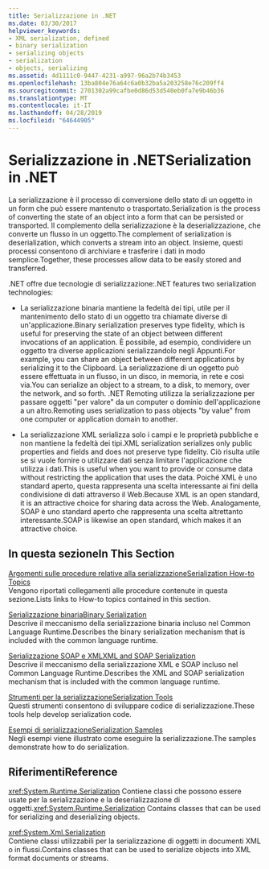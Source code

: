 ```yaml
---
title: Serializzazione in .NET
ms.date: 03/30/2017
helpviewer_keywords:
- XML serialization, defined
- binary serialization
- serializing objects
- serialization
- objects, serializing
ms.assetid: 4d1111c0-9447-4231-a997-96a2b74b3453
ms.openlocfilehash: 13ba804e76a64c6a0b32ba5a203258e76c209ff4
ms.sourcegitcommit: 2701302a99cafbe0d86d53d540eb0fa7e9b46b36
ms.translationtype: MT
ms.contentlocale: it-IT
ms.lasthandoff: 04/28/2019
ms.locfileid: "64644905"
---
```

# <a name="serialization-in-net"></a><span data-ttu-id="76219-102">Serializzazione in .NET</span><span class="sxs-lookup"><span data-stu-id="76219-102">Serialization in .NET</span></span>
<span data-ttu-id="76219-103">La serializzazione è il processo di conversione dello stato di un oggetto in un form che può essere mantenuto o trasportato.</span><span class="sxs-lookup"><span data-stu-id="76219-103">Serialization is the process of converting the state of an object into a form that can be persisted or transported.</span></span> <span data-ttu-id="76219-104">Il complemento della serializzazione è la deserializzazione, che converte un flusso in un oggetto.</span><span class="sxs-lookup"><span data-stu-id="76219-104">The complement of serialization is deserialization, which converts a stream into an object.</span></span> <span data-ttu-id="76219-105">Insieme, questi processi consentono di archiviare e trasferire i dati in modo semplice.</span><span class="sxs-lookup"><span data-stu-id="76219-105">Together, these processes allow data to be easily stored and transferred.</span></span>  
  
<span data-ttu-id="76219-106">.NET offre due tecnologie di serializzazione:</span><span class="sxs-lookup"><span data-stu-id="76219-106">.NET features two serialization technologies:</span></span>  
  
- <span data-ttu-id="76219-107">La serializzazione binaria mantiene la fedeltà dei tipi, utile per il mantenimento dello stato di un oggetto tra chiamate diverse di un'applicazione.</span><span class="sxs-lookup"><span data-stu-id="76219-107">Binary serialization preserves type fidelity, which is useful for preserving the state of an object between different invocations of an application.</span></span> <span data-ttu-id="76219-108">È possibile, ad esempio, condividere un oggetto tra diverse applicazioni serializzandolo negli Appunti.</span><span class="sxs-lookup"><span data-stu-id="76219-108">For example, you can share an object between different applications by serializing it to the Clipboard.</span></span> <span data-ttu-id="76219-109">La serializzazione di un oggetto può essere effettuata in un flusso, in un disco, in memoria, in rete e così via.</span><span class="sxs-lookup"><span data-stu-id="76219-109">You can serialize an object to a stream, to a disk, to memory, over the network, and so forth.</span></span> <span data-ttu-id="76219-110">.NET Remoting utilizza la serializzazione per passare oggetti "per valore" da un computer o dominio dell'applicazione a un altro.</span><span class="sxs-lookup"><span data-stu-id="76219-110">Remoting uses serialization to pass objects "by value" from one computer or application domain to another.</span></span>  
  
- <span data-ttu-id="76219-111">La serializzazione XML serializza solo i campi e le proprietà pubbliche e non mantiene la fedeltà dei tipi.</span><span class="sxs-lookup"><span data-stu-id="76219-111">XML serialization serializes only public properties and fields and does not preserve type fidelity.</span></span> <span data-ttu-id="76219-112">Ciò risulta utile se si vuole fornire o utilizzare dati senza limitare l'applicazione che utilizza i dati.</span><span class="sxs-lookup"><span data-stu-id="76219-112">This is useful when you want to provide or consume data without restricting the application that uses the data.</span></span> <span data-ttu-id="76219-113">Poiché XML è uno standard aperto, questa rappresenta una scelta interessante ai fini della condivisione di dati attraverso il Web.</span><span class="sxs-lookup"><span data-stu-id="76219-113">Because XML is an open standard, it is an attractive choice for sharing data across the Web.</span></span> <span data-ttu-id="76219-114">Analogamente, SOAP è uno standard aperto che rappresenta una scelta altrettanto interessante.</span><span class="sxs-lookup"><span data-stu-id="76219-114">SOAP is likewise an open standard, which makes it an attractive choice.</span></span>  
  
## <a name="in-this-section"></a><span data-ttu-id="76219-115">In questa sezione</span><span class="sxs-lookup"><span data-stu-id="76219-115">In This Section</span></span>  
[<span data-ttu-id="76219-116">Argomenti sulle procedure relative alla serializzazione</span><span class="sxs-lookup"><span data-stu-id="76219-116">Serialization How-to Topics</span></span>](../../../docs/standard/serialization/serialization-how-to-topics.md)  
<span data-ttu-id="76219-117">Vengono riportati collegamenti alle procedure contenute in questa sezione.</span><span class="sxs-lookup"><span data-stu-id="76219-117">Lists links to How-to topics contained in this section.</span></span>
  
[<span data-ttu-id="76219-118">Serializzazione binaria</span><span class="sxs-lookup"><span data-stu-id="76219-118">Binary Serialization</span></span>](../../../docs/standard/serialization/binary-serialization.md)  
<span data-ttu-id="76219-119">Descrive il meccanismo della serializzazione binaria incluso nel Common Language Runtime.</span><span class="sxs-lookup"><span data-stu-id="76219-119">Describes the binary serialization mechanism that is included with the common language runtime.</span></span>

[<span data-ttu-id="76219-120">Serializzazione SOAP e XML</span><span class="sxs-lookup"><span data-stu-id="76219-120">XML and SOAP Serialization</span></span>](../../../docs/standard/serialization/xml-and-soap-serialization.md)  
<span data-ttu-id="76219-121">Descrive il meccanismo della serializzazione XML e SOAP incluso nel Common Language Runtime.</span><span class="sxs-lookup"><span data-stu-id="76219-121">Describes the XML and SOAP serialization mechanism that is included with the common language runtime.</span></span>

[<span data-ttu-id="76219-122">Strumenti per la serializzazione</span><span class="sxs-lookup"><span data-stu-id="76219-122">Serialization Tools</span></span>](../../../docs/standard/serialization/serialization-tools.md)  
<span data-ttu-id="76219-123">Questi strumenti consentono di sviluppare codice di serializzazione.</span><span class="sxs-lookup"><span data-stu-id="76219-123">These tools help develop serialization code.</span></span>

[<span data-ttu-id="76219-124">Esempi di serializzazione</span><span class="sxs-lookup"><span data-stu-id="76219-124">Serialization Samples</span></span>](../../../docs/standard/serialization/serialization-samples.md)  
<span data-ttu-id="76219-125">Negli esempi viene illustrato come eseguire la serializzazione.</span><span class="sxs-lookup"><span data-stu-id="76219-125">The samples demonstrate how to do serialization.</span></span>

## <a name="reference"></a><span data-ttu-id="76219-126">Riferimenti</span><span class="sxs-lookup"><span data-stu-id="76219-126">Reference</span></span>
<span data-ttu-id="76219-127"><xref:System.Runtime.Serialization> Contiene classi che possono essere usate per la serializzazione e la deserializzazione di oggetti.</span><span class="sxs-lookup"><span data-stu-id="76219-127"><xref:System.Runtime.Serialization> Contains classes that can be used for serializing and deserializing objects.</span></span>
  
<xref:System.Xml.Serialization>  
<span data-ttu-id="76219-128">Contiene classi utilizzabili per la serializzazione di oggetti in documenti XML o in flussi.</span><span class="sxs-lookup"><span data-stu-id="76219-128">Contains classes that can be used to serialize objects into XML format documents or streams.</span></span>